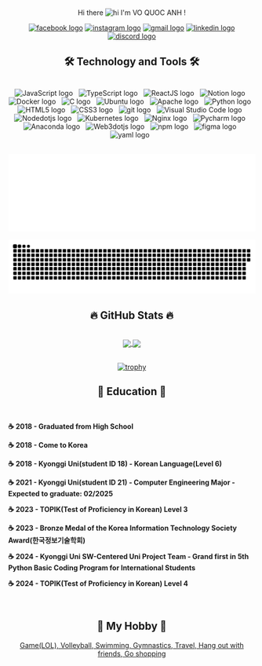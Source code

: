 <!-- VQA_IoT Profile -->
<div align="center">
<br>
  
Hi there <img src="https://user-images.githubusercontent.com/1303154/88677602-1635ba80-d120-11ea-84d8-d263ba5fc3c0.gif" width="48px" alt="hi"> I'm VO QUOC ANH !

</div>


<div align="center">
  <a href="https://facebook.com/voquocanh.0703" target="_blank"> <img src="https://img.shields.io/static/v1?message=Facebook&logo=facebook&label=&color=1877F2&logoColor=white&labelColor=&style=for-the-badge" height="35" alt="facebook logo"  /></a>
  <a href="https://instagram.com/donghwan_73" target="blank"><img src="https://img.shields.io/static/v1?message=Instagram&logo=instagram&label=&color=E4405F&logoColor=white&labelColor=&style=for-the-badge" height="35" alt="instagram logo"  /></a> 
  <a href="mailto:vqa2000mat2000@kyonggi.ac.kr" target="top"><img src="https://img.shields.io/static/v1?message=Gmail&logo=gmail&label=&color=D14836&logoColor=white&labelColor=&style=for-the-badge" height="35" alt="gmail logo"  /></a>
  <a href="https://www.linkedin.com/in/v%C3%B5-qu%E1%BB%91c-anh-3452a8184/" target="blank"><img src="https://img.shields.io/static/v1?message=LinkedIn&logo=linkedin&label=&color=0077B5&logoColor=white&labelColor=&style=for-the-badge" height="35" alt="linkedin logo"/></a>
  <a href="https://discord.com/channels/vqa_tester" target="blank"><img src="https://img.shields.io/static/v1?message=Discord&logo=discord&label=&color=7289DA&logoColor=white&labelColor=&style=for-the-badge" height="35" alt="discord logo"/></a>
</div>


<h2 align="center">🛠 Technology and Tools 🛠</h2>
<br>
  <div align="center">
<span><img src="https://img.shields.io/badge/JavaScript-282C34?logo=javascript&logoColor=F7DF1E" alt="JavaScript logo" title="JavaScript" height="30" /></span>
&nbsp;
<span><img src="https://img.shields.io/badge/TypeScript-282C34?logo=typescript&logoColor=3178C6" alt="TypeScript logo" title="TypeScript" height="30" /></span>
&nbsp;
<span><img src="https://img.shields.io/badge/ReactJS-282C34?logo=react&logoColor=61DAFB" alt="ReactJS logo" title="ReactJS" height="30" /></span>
&nbsp;
<span><img src="https://img.shields.io/badge/Notion-282C34?logo=notion&logoColor=000000" alt="Notion logo" title="Notion" height="30" /></span>
&nbsp;
<span><img src="https://img.shields.io/badge/Docker-282C34?logo=docker&logoColor=2496ED" alt="Docker logo" title="Docker" height="30" /></span>
&nbsp;
<span><img src="https://img.shields.io/badge/C Programming-282C34?logo=C&logoColor=4FC08D" alt="C logo" title="C Programming" height="30" /></span>
&nbsp;
<span><img src="https://img.shields.io/badge/Ubuntu-282C34?logo=ubuntu&logoColor=47A248" alt="Ubuntu logo" title="Ubuntu" height="30" /></span>
&nbsp;
<span><img src="https://img.shields.io/badge/Apache-282C34?logo=apache&logoColor=#D22128" alt="Apache logo" title="Apache" height="30" /></span>
&nbsp;
<span><img src="https://img.shields.io/badge/Python-282C34?logo=python&logoColor=FFE873" alt="Python logo" title="" height="30" /></span>
&nbsp;
<span><img src="https://img.shields.io/badge/HTML5-282C34?logo=html5&logoColor=E34F26" alt="HTML5 logo" title="HTML5" height="30" /></span>
&nbsp;
<span><img src="https://img.shields.io/badge/CSS3-282C34?logo=css3&logoColor=1572B6" alt="CSS3 logo" title="CSS3" height="30" /></span>
&nbsp;
<span><img src="https://img.shields.io/badge/git-282C34?logo=git&logoColor=F05032" alt="git logo" title="git" height="30" /></span>
&nbsp;
<span><img src="https://img.shields.io/badge/VS%20Code-282C34?logo=visual-studio-code&logoColor=007ACC" alt="Visual Studio Code logo" title="Visual Studio Code" height="30" /></span>
&nbsp;
<span><img src="https://img.shields.io/badge/Nodedotjs-282C34?logo=firebase&logoColor=339933" alt="Nodedotjs logo" title="Nodedotjs" height="30" /></span>
&nbsp;
<span><img src="https://img.shields.io/badge/Kubernetes-282C34?logo=kubernetes&logoColor=326CE5" alt="Kubernetes logo" title="Kubernetes" height="30" /></span>
&nbsp;
<span><img src="https://img.shields.io/badge/Nginx-282C34?logo=nginx&logoColor=008000" alt="Nginx logo" title="Nginx" height="30" /></span>
&nbsp;
<span><img src="https://img.shields.io/badge/Pycharm-282C34?logo=pycharm&logoColor=FFFF00" alt="Pycharm logo" title="Pycharm" height="30" /></span>
&nbsp;
<span><img src="https://img.shields.io/badge/Anaconda-282C34?logo=anaconda&logoColor=44A833" alt="Anaconda logo" title="Anaconda" height="30" /></span>
&nbsp;
<span><img src="https://img.shields.io/badge/Web3dotjs-282C34?logo=web3dotjs&logoColor=F16822" alt="Web3dotjs logo" title="Web3dot.js" height="30" /></span>
&nbsp;
<span><img src="https://img.shields.io/badge/Npm-282C34?logo=npm&logoColor=F16822" alt="npm logo" title="npm" height="30" /></span>
&nbsp;
<span><img src="https://img.shields.io/badge/Figma-282C34?logo=figma&logoColor=F24E1E" alt="figma logo" title="figma" height="30" /></span>
&nbsp;
<span><img src="https://img.shields.io/badge/Yaml-282C34?logo=yaml&logoColor=CB171E" alt="yaml logo" title="yaml" height="30" /></span>
&nbsp;
<br>

<div align="center">
<br>  
<a>
  
![spotify-github-profile](/novatorem.svg)

</a>
</div>

<img src="https://raw.githubusercontent.com/mitsumi73/mitsumi73/output/snake.svg" alt="Snake animation" />

<h2 align="center">🔥 GitHub Stats 🔥</h2>
<br>
<a href="https://github.com/mitsumi73">
  <img height=200 align="center" src="https://github-readme-stats.vercel.app/api?username=mitsumi73&show_icons=true&theme=dark#gh-dark-mode-only" />
</a>
<a href="https://github.com/mitsumi73">
  <img height=200 align="center" src="https://github-readme-stats.vercel.app/api/top-langs?username=mitsumi73&show_icons=true&theme=dark#gh-dark-mode-only&layout=compact&langs_count=8&card_width=320" />
</a>
  
<div align="center">
<br>  
<a>
  
[![trophy](https://github-profile-trophy.vercel.app/?username=mitsumi73&column=9&theme=onedark)](https://github.com/mitsumi73/mitsumi73)

</a>

<h2 align="center">📖 Education 📖</h2>
<br>
<div align="left">
<p><strong>☕ 2018 - Graduated from High School</strong></p>
<p><strong>☕ 2018 - Come to Korea </strong></p>
<p><strong>☕ 2018 - Kyonggi Uni(student ID 18) -  Korean Language(Level 6)</strong></p>
<p><strong>☕ 2021 - Kyonggi Uni(student ID 21) - Computer Engineering Major - Expected to graduate: 02/2025</strong></p>
<p><strong>☕ 2023 - TOPIK(Test of Proficiency in Korean) Level 3</strong></p>
<p><strong>☕ 2023 - Bronze Medal of the Korea Information Technology Society Award(한국정보기술학회)</strong></p>
<p><strong>☕ 2024 - Kyonggi Uni SW-Centered Uni Project Team - Grand first in 5th Python Basic Coding Program for International Students</strong></p>
<p><strong>☕ 2024 - TOPIK(Test of Proficiency in Korean) Level 4</strong></p>
<br>
  
<h2 align="center">📑 My Hobby 📑</h2>
<a href="#" target="_blank">
<div align="center">
  <p> Game(LOL), Volleyball, Swimming, Gymnastics, Travel, Hang out with friends, Go shopping </p>
</a>
